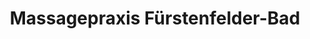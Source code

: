 ---
title: "Massagepraxis Fürstenfelder-Bad"
url: /fuerstenfeldbruck/massagepraxis-fuerstenfelder-bad/
shop: Massage
---